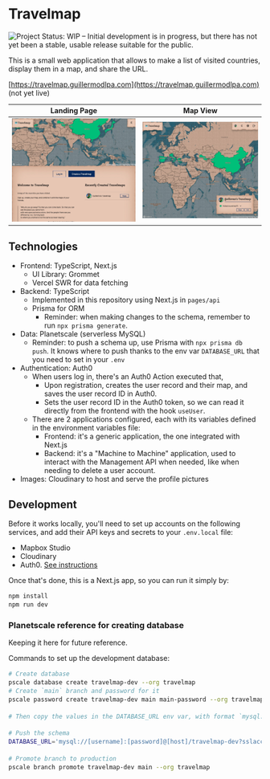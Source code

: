 # Travelmap

![Project Status: WIP – Initial development is in progress, but there has not yet been a stable, usable release suitable for the public.](https://www.repostatus.org/badges/latest/wip.svg)

This is a small web application that allows to make a list of visited countries, display them in a map, and share the URL.

[https://travelmap.guillermodlpa.com](https://travelmap.guillermodlpa.com) (not yet live)

| Landing Page                              | Map View                                   |
| ----------------------------------------- | ------------------------------------------ |
| ![Screenshot](./docs/preview-landing.jpg) | ![Screenshot](./docs/preview-map-view.jpg) |

## Technologies

- Frontend: TypeScript, Next.js
  - UI Library: Grommet
  - Vercel SWR for data fetching
- Backend: TypeScript
  - Implemented in this repository using Next.js in `pages/api`
  - Prisma for ORM
    - Reminder: when making changes to the schema, remember to run `npx prisma generate`.
- Data: Planetscale (serverless MySQL)
  - Reminder: to push a schema up, use Prisma with `npx prisma db push`. It knows where to push thanks to the env var `DATABASE_URL` that you need to set in your `.env`
- Authentication: Auth0
  - When users log in, there's an Auth0 Action executed that,
    - Upon registration, creates the user record and their map, and saves the user record ID in Auth0.
    - Sets the user record ID in the Auth0 token, so we can read it directly from the frontend with the hook `useUser`.
  - There are 2 applications configured, each with its variables defined in the environment variables file:
    - Frontend: it's a generic application, the one integrated with Next.js
    - Backend: it's a "Machine to Machine" application, used to interact with the Management API when needed, like when needing to delete a user account.
- Images: Cloudinary to host and serve the profile pictures

## Development

Before it works locally, you'll need to set up accounts on the following services, and add their API keys and secrets to your `.env.local` file:

- Mapbox Studio
- Cloudinary
- Auth0. [See instructions](https://github.com/auth0/nextjs-auth0#getting-started)

Once that's done, this is a Next.js app, so you can run it simply by:

```bash
npm install
npm run dev
```

### Planetscale reference for creating database

Keeping it here for future reference.

Commands to set up the development database:

```sh
# Create database
pscale database create travelmap-dev --org travelmap
# Create `main` branch and password for it
pscale password create travelmap-dev main main-password --org travelmap

# Then copy the values in the DATABASE_URL env var, with format `mysql://[username]:[password]@[host]/travelmap-dev?sslaccept=strict`

# Push the schema
DATABASE_URL='mysql://[username]:[password]@[host]/travelmap-dev?sslaccept=strict' npx prisma db push

# Promote branch to production
pscale branch promote travelmap-dev main --org travelmap
```

